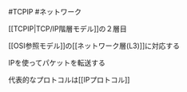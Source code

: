 #TCPIP #ネットワーク

[[TCPIP|TCP/IP階層モデル]]の２層目

[[OSI参照モデル]]の[[ネットワーク層(L3)]]に対応する

IPを使ってパケットを転送する

代表的なプロトコルは[[IPプロトコル]]